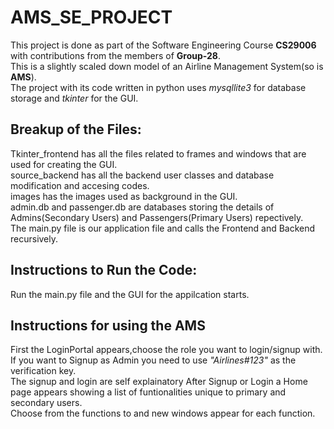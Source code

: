 # AMS_SE_PROJECT
This project is done as part of the Software Engineering Course **CS29006** with contributions from the members of **Group-28**.\
This is a slightly scaled down model of an Airline Management System(so is **AMS**).\
The project with its code written in python uses *mysqllite3* for database storage and *tkinter* for the GUI.
## Breakup of the Files:
Tkinter_frontend has all the files related to frames and windows that are used for creating the GUI.\
source_backend has all the backend user classes and database modification and accesing codes.\
images has the images used as background in the GUI.\
admin.db and passenger.db are databases storing the details of Admins(Secondary Users) and Passengers(Primary Users) repectively.\
The main.py file is our application file and calls the Frontend and Backend recursively.
## Instructions to Run the Code:
Run the main.py file and the GUI for the appilcation starts.
## Instructions for using the AMS
First the LoginPortal appears,choose the role you want to login/signup with.\
If you want to Signup as Admin you need to use *"Airlines#123"* as the verification key.\
The signup and login are self explainatory
After Signup or Login a Home page appears showing a list of funtionalities unique to primary and secondary users.\
Choose from the functions to and new windows appear for each function.
